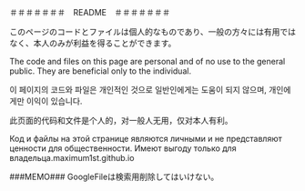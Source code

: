＃＃＃＃＃＃＃　README　＃＃＃＃＃＃＃

 このページのコードとファイルは個人的なものであり、一般の方々には有用ではなく、本人のみが利益を得ることができます。


 The code and files on this page are personal and of no use to the general public. They are beneficial only to the individual. 


 이 페이지의 코드와 파일은 개인적인 것으로 일반인에게는 도움이 되지 않으며, 개인에게만 이익이 있습니다.


 此页面的代码和文件是个人的，对一般人无用，仅对本人有利。


 Код и файлы на этой странице являются личными и не представляют ценности для общественности. Имеют выгоду только для владельца.maximum1st.github.io
 
 
 ###MEMO###
GoogleFileは検索用削除してはいけない。
